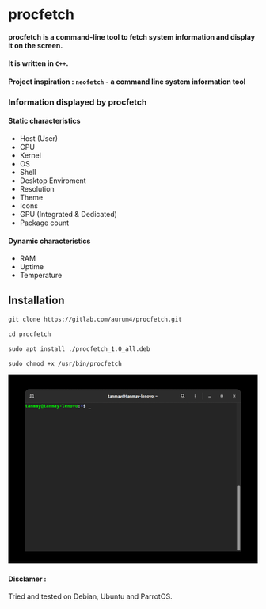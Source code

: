 # procfetch

#### procfetch is a command-line tool to fetch system information and display it on the screen. 
#### It is written in `C++`. 
#### Project inspiration : `neofetch` - a command line system information tool

### Information displayed by procfetch
#### Static characteristics

* Host (User)
* CPU
* Kernel
* OS
* Shell
* Desktop Enviroment
* Resolution
* Theme
* Icons
* GPU (Integrated & Dedicated)
* Package count

#### Dynamic characteristics
* RAM
* Uptime
* Temperature

## Installation

```
git clone https://gitlab.com/aurum4/procfetch.git
 ```

```
cd procfetch
```

 ```
sudo apt install ./procfetch_1.0_all.deb
```
```
sudo chmod +x /usr/bin/procfetch
```


![](./images/tty.gif)


#### Disclamer :
Tried and tested on Debian, Ubuntu and ParrotOS.
